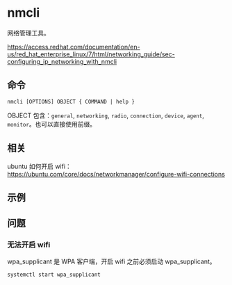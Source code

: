 # nmcli

网络管理工具。

<https://access.redhat.com/documentation/en-us/red_hat_enterprise_linux/7/html/networking_guide/sec-configuring_ip_networking_with_nmcli>

## 命令

```
nmcli [OPTIONS] OBJECT { COMMAND | help }
```

OBJECT 包含：`general`, `networking`, `radio`, `connection`, `device`, `agent`, `monitor`。也可以直接使用前缀。

## 相关

ubuntu 如何开启 wifi：<https://ubuntu.com/core/docs/networkmanager/configure-wifi-connections>

## 示例

## 问题

### 无法开启 wifi

wpa_supplicant 是 WPA 客户端，开启 wifi 之前必须启动 wpa_supplicant。

```
systemctl start wpa_supplicant
```
